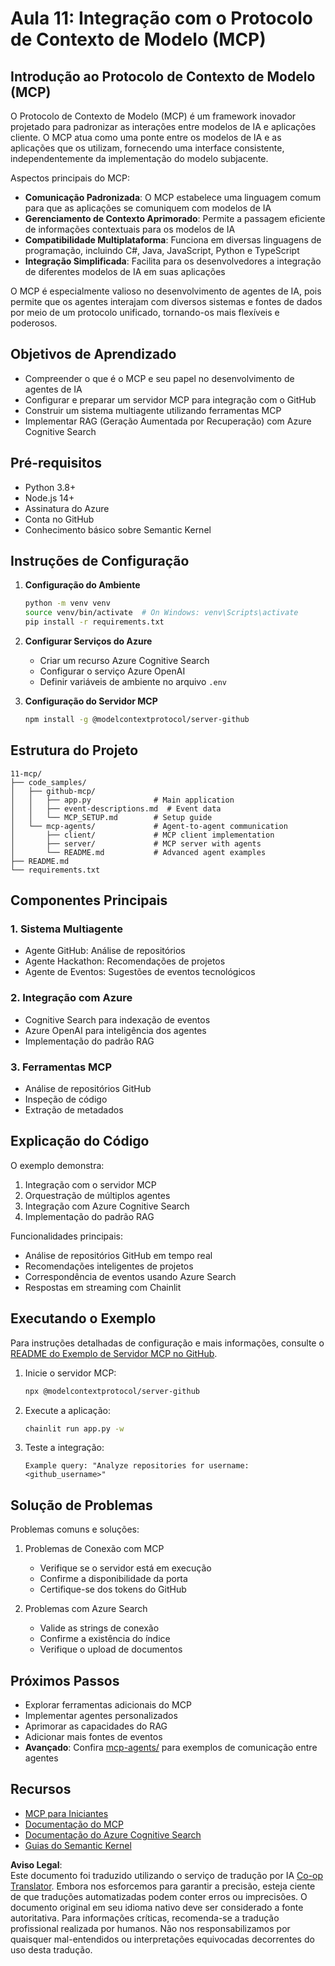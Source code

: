 <!--
CO_OP_TRANSLATOR_METADATA:
{
  "original_hash": "e255edb8423b34b4bba20263ef38f208",
  "translation_date": "2025-07-24T08:15:22+00:00",
  "source_file": "11-mcp/README.md",
  "language_code": "br"
}
-->
# Aula 11: Integração com o Protocolo de Contexto de Modelo (MCP)

## Introdução ao Protocolo de Contexto de Modelo (MCP)

O Protocolo de Contexto de Modelo (MCP) é um framework inovador projetado para padronizar as interações entre modelos de IA e aplicações cliente. O MCP atua como uma ponte entre os modelos de IA e as aplicações que os utilizam, fornecendo uma interface consistente, independentemente da implementação do modelo subjacente.

Aspectos principais do MCP:

- **Comunicação Padronizada**: O MCP estabelece uma linguagem comum para que as aplicações se comuniquem com modelos de IA
- **Gerenciamento de Contexto Aprimorado**: Permite a passagem eficiente de informações contextuais para os modelos de IA
- **Compatibilidade Multiplataforma**: Funciona em diversas linguagens de programação, incluindo C#, Java, JavaScript, Python e TypeScript
- **Integração Simplificada**: Facilita para os desenvolvedores a integração de diferentes modelos de IA em suas aplicações

O MCP é especialmente valioso no desenvolvimento de agentes de IA, pois permite que os agentes interajam com diversos sistemas e fontes de dados por meio de um protocolo unificado, tornando-os mais flexíveis e poderosos.

## Objetivos de Aprendizado
- Compreender o que é o MCP e seu papel no desenvolvimento de agentes de IA
- Configurar e preparar um servidor MCP para integração com o GitHub
- Construir um sistema multiagente utilizando ferramentas MCP
- Implementar RAG (Geração Aumentada por Recuperação) com Azure Cognitive Search

## Pré-requisitos
- Python 3.8+
- Node.js 14+
- Assinatura do Azure
- Conta no GitHub
- Conhecimento básico sobre Semantic Kernel

## Instruções de Configuração

1. **Configuração do Ambiente**
   ```bash
   python -m venv venv
   source venv/bin/activate  # On Windows: venv\Scripts\activate
   pip install -r requirements.txt
   ```

2. **Configurar Serviços do Azure**
   - Criar um recurso Azure Cognitive Search
   - Configurar o serviço Azure OpenAI
   - Definir variáveis de ambiente no arquivo `.env`

3. **Configuração do Servidor MCP**
   ```bash
   npm install -g @modelcontextprotocol/server-github
   ```

## Estrutura do Projeto

```
11-mcp/
├── code_samples/
│   ├── github-mcp/
│   │   ├── app.py              # Main application
│   │   ├── event-descriptions.md  # Event data
│   │   └── MCP_SETUP.md        # Setup guide
│   └── mcp-agents/             # Agent-to-agent communication
│       ├── client/             # MCP client implementation
│       ├── server/             # MCP server with agents
│       └── README.md           # Advanced agent examples
├── README.md
└── requirements.txt
```

## Componentes Principais

### 1. Sistema Multiagente
- Agente GitHub: Análise de repositórios
- Agente Hackathon: Recomendações de projetos
- Agente de Eventos: Sugestões de eventos tecnológicos

### 2. Integração com Azure
- Cognitive Search para indexação de eventos
- Azure OpenAI para inteligência dos agentes
- Implementação do padrão RAG

### 3. Ferramentas MCP
- Análise de repositórios GitHub
- Inspeção de código
- Extração de metadados

## Explicação do Código

O exemplo demonstra:
1. Integração com o servidor MCP
2. Orquestração de múltiplos agentes
3. Integração com Azure Cognitive Search
4. Implementação do padrão RAG

Funcionalidades principais:
- Análise de repositórios GitHub em tempo real
- Recomendações inteligentes de projetos
- Correspondência de eventos usando Azure Search
- Respostas em streaming com Chainlit

## Executando o Exemplo

Para instruções detalhadas de configuração e mais informações, consulte o [README do Exemplo de Servidor MCP no GitHub](./code_samples/github-mcp/README.md).

1. Inicie o servidor MCP:
   ```bash
   npx @modelcontextprotocol/server-github
   ```

2. Execute a aplicação:
   ```bash
   chainlit run app.py -w
   ```

3. Teste a integração:
   ```
   Example query: "Analyze repositories for username: <github_username>"
   ```

## Solução de Problemas

Problemas comuns e soluções:
1. Problemas de Conexão com MCP
   - Verifique se o servidor está em execução
   - Confirme a disponibilidade da porta
   - Certifique-se dos tokens do GitHub

2. Problemas com Azure Search
   - Valide as strings de conexão
   - Confirme a existência do índice
   - Verifique o upload de documentos

## Próximos Passos
- Explorar ferramentas adicionais do MCP
- Implementar agentes personalizados
- Aprimorar as capacidades do RAG
- Adicionar mais fontes de eventos
- **Avançado**: Confira [mcp-agents/](../../../11-mcp/code_samples/mcp-agents) para exemplos de comunicação entre agentes

## Recursos
- [MCP para Iniciantes](https://aka.ms/mcp-for-beginners)  
- [Documentação do MCP](https://github.com/microsoft/semantic-kernel/tree/main/python/semantic-kernel/semantic_kernel/connectors/mcp)
- [Documentação do Azure Cognitive Search](https://learn.microsoft.com/azure/search/)
- [Guias do Semantic Kernel](https://learn.microsoft.com/semantic-kernel/)

**Aviso Legal**:  
Este documento foi traduzido utilizando o serviço de tradução por IA [Co-op Translator](https://github.com/Azure/co-op-translator). Embora nos esforcemos para garantir a precisão, esteja ciente de que traduções automatizadas podem conter erros ou imprecisões. O documento original em seu idioma nativo deve ser considerado a fonte autoritativa. Para informações críticas, recomenda-se a tradução profissional realizada por humanos. Não nos responsabilizamos por quaisquer mal-entendidos ou interpretações equivocadas decorrentes do uso desta tradução.